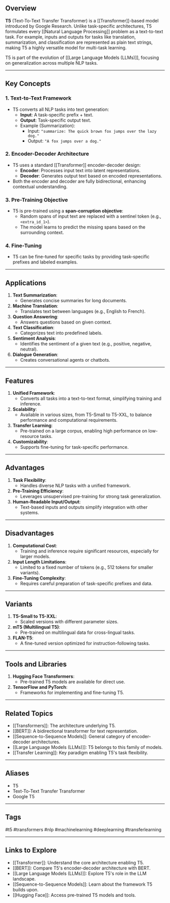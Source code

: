 ## Overview
**T5** (Text-To-Text Transfer Transformer) is a [[Transformer]]-based model introduced by Google Research. Unlike task-specific architectures, T5 formulates every [[Natural Language Processing]] problem as a text-to-text task. For example, inputs and outputs for tasks like translation, summarization, and classification are represented as plain text strings, making T5 a highly versatile model for multi-task learning.

T5 is part of the evolution of [[Large Language Models (LLMs)]], focusing on generalization across multiple NLP tasks.

---

## Key Concepts

### **1. Text-to-Text Framework**
- T5 converts all NLP tasks into text generation:
  - **Input**: A task-specific prefix + text.
  - **Output**: Task-specific output text.
  - Example (Summarization):
    - Input: `"summarize: The quick brown fox jumps over the lazy dog."`
    - Output: `"A fox jumps over a dog."`

### **2. Encoder-Decoder Architecture**
- T5 uses a standard [[Transformer]] encoder-decoder design:
  - **Encoder**: Processes input text into latent representations.
  - **Decoder**: Generates output text based on encoded representations.
- Both the encoder and decoder are fully bidirectional, enhancing contextual understanding.

### **3. Pre-Training Objective**
- T5 is pre-trained using a **span-corruption objective**:
  - Random spans of input text are replaced with a sentinel token (e.g., `<extra_id_1>`).
  - The model learns to predict the missing spans based on the surrounding context.

### **4. Fine-Tuning**
- T5 can be fine-tuned for specific tasks by providing task-specific prefixes and labeled examples.

---

## Applications

1. **Text Summarization**:
   - Generates concise summaries for long documents.
2. **Machine Translation**:
   - Translates text between languages (e.g., English to French).
3. **Question Answering**:
   - Answers questions based on given context.
4. **Text Classification**:
   - Categorizes text into predefined labels.
5. **Sentiment Analysis**:
   - Identifies the sentiment of a given text (e.g., positive, negative, neutral).
6. **Dialogue Generation**:
   - Creates conversational agents or chatbots.

---

## Features

1. **Unified Framework**:
   - Converts all tasks into a text-to-text format, simplifying training and inference.
2. **Scalability**:
   - Available in various sizes, from T5-Small to T5-XXL, to balance performance and computational requirements.
3. **Transfer Learning**:
   - Pre-trained on a large corpus, enabling high performance on low-resource tasks.
4. **Customizability**:
   - Supports fine-tuning for task-specific performance.

---

## Advantages

1. **Task Flexibility**:
   - Handles diverse NLP tasks with a unified framework.
2. **Pre-Training Efficiency**:
   - Leverages unsupervised pre-training for strong task generalization.
3. **Human-Readable Input/Output**:
   - Text-based inputs and outputs simplify integration with other systems.

---

## Disadvantages

1. **Computational Cost**:
   - Training and inference require significant resources, especially for larger models.
2. **Input Length Limitations**:
   - Limited to a fixed number of tokens (e.g., 512 tokens for smaller variants).
3. **Fine-Tuning Complexity**:
   - Requires careful preparation of task-specific prefixes and data.

---

## Variants

1. **T5-Small to T5-XXL**:
   - Scaled versions with different parameter sizes.
2. **mT5 (Multilingual T5)**:
   - Pre-trained on multilingual data for cross-lingual tasks.
3. **FLAN-T5**:
   - A fine-tuned version optimized for instruction-following tasks.

---

## Tools and Libraries

1. **Hugging Face Transformers**:
   - Pre-trained T5 models are available for direct use.
2. **TensorFlow and PyTorch**:
   - Frameworks for implementing and fine-tuning T5.

---

## Related Topics

- [[Transformers]]: The architecture underlying T5.
- [[BERT]]: A bidirectional transformer for text representation.
- [[Sequence-to-Sequence Models]]: General category of encoder-decoder architectures.
- [[Large Language Models (LLMs)]]: T5 belongs to this family of models.
- [[Transfer Learning]]: Key paradigm enabling T5's task flexibility.

---

## Aliases
- T5
- Text-To-Text Transfer Transformer
- Google T5

---

## Tags
#t5 #transformers #nlp #machinelearning #deeplearning #transferlearning

---

## Links to Explore
- [[Transformer]]: Understand the core architecture enabling T5.
- [[BERT]]: Compare T5's encoder-decoder architecture with BERT.
- [[Large Language Models (LLMs)]]: Explore T5's role in the LLM landscape.
- [[Sequence-to-Sequence Models]]: Learn about the framework T5 builds upon.
- [[Hugging Face]]: Access pre-trained T5 models and tools.